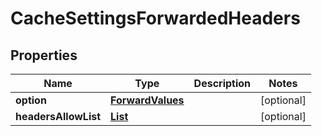 

# CacheSettingsForwardedHeaders


## Properties

| Name | Type | Description | Notes |
|------------ | ------------- | ------------- | -------------|
|**option** | [**ForwardValues**](ForwardValues.md) |  |  [optional] |
|**headersAllowList** | [**List**](List.md) |  |  [optional] |



